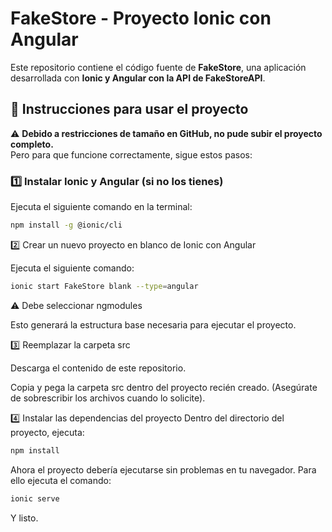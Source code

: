 # FakeStore - Proyecto Ionic con Angular  

Este repositorio contiene el código fuente de **FakeStore**, una aplicación desarrollada con **Ionic y Angular con la API de FakeStoreAPI**.  

## 📌 Instrucciones para usar el proyecto  

⚠️ **Debido a restricciones de tamaño en GitHub, no pude subir el proyecto completo.**  
Pero para que funcione correctamente, sigue estos pasos:  

### 1️⃣ Instalar Ionic y Angular (si no los tienes)  
Ejecuta el siguiente comando en la terminal:  
```bash
npm install -g @ionic/cli
```
2️⃣ Crear un nuevo proyecto en blanco de Ionic con Angular

Ejecuta el siguiente comando:
```bash
ionic start FakeStore blank --type=angular
```
⚠️ Debe seleccionar ngmodules

Esto generará la estructura base necesaria para ejecutar el proyecto.

3️⃣ Reemplazar la carpeta src

Descarga el contenido de este repositorio.

Copia y pega la carpeta src dentro del proyecto recién creado.
(Asegúrate de sobrescribir los archivos cuando lo solicite).

4️⃣ Instalar las dependencias del proyecto
Dentro del directorio del proyecto, ejecuta:
```bash
npm install
```
Ahora el proyecto debería ejecutarse sin problemas en tu navegador.
Para ello ejecuta el comando:
```bash
ionic serve
```
Y listo.
